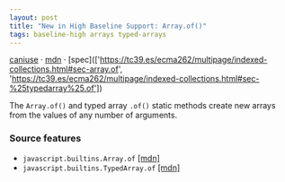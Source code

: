 ```yaml
---
layout: post
title: "New in High Baseline Support: Array.of()"
tags: baseline-high arrays typed-arrays
---
```


[caniuse](https://caniuse.com/?search=array-of) · [mdn](https://developer.mozilla.org/en-US/search?q=Array.of()) · [spec](['https://tc39.es/ecma262/multipage/indexed-collections.html#sec-array.of', 'https://tc39.es/ecma262/multipage/indexed-collections.html#sec-%25typedarray%25.of'])

The `Array.of()` and typed array `.of()` static methods create new arrays from the values of any number of arguments.

### Source features

- ``javascript.builtins.Array.of`` [[mdn]](https://developer.mozilla.org/en-US/search?q=javascript.builtins.Array.of)
- ``javascript.builtins.TypedArray.of`` [[mdn]](https://developer.mozilla.org/en-US/search?q=javascript.builtins.TypedArray.of)
